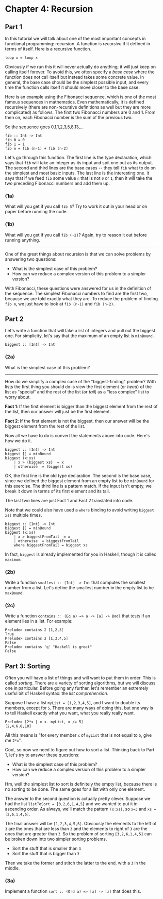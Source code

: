 # Chapter 4: Recursion

## Part 1
In this tutorial we will talk about one of the most important concepts in functional programming: recursion. A function is _recursive_ if it defined in terms of itself. Here is a recursive function.

```
loop x = loop x
```

Obviously if we run this it will never actually do anything; it will just keep on calling itself forever. To avoid this, we often specify a _base case_ where the function does not call itself but instead takes some concrete value. In general, the base case should be the simplest possible input, and every time the function calls itself it should move closer to the base case.

Here is an example using the Fibonacci sequence, which is one of the most famous sequences in mathematics. Even mathematically, it is defined recursively (there are non-recursive definitions as well but they are more complicated) as follows. The first two Fibonacci numbers are 0 and 1. From then on, each Fibonacci number is the sum of the previous two.

So the sequence goes 0,1,1,2,3,5,8,13,...

```
fib :: Int -> Int
fib 0 = 0
fib 1 = 1 
fib n = fib (n-1) + fib (n-2)
```

Let's go through this function. The first line is the type declaration, which says that `fib` will take an integer as its input and spit one out as its output. The second and third lines are the base cases -- they tell `fib` what to do on the simplest and most basic inputs. The last line is the interesting one. It says that if we feed `fib` some value `n` that is not `0` or `1`, then it will take the two preceding Fibonacci numbers and add them up.

### (1a)
What will you get if you call `fib 5`? Try to work it out in your head or on paper before running the code.

### (1b)
What will you get if you call `fib (-2)`? Again, try to reason it out before running anything.

---

One of the great things about recursion is that we can solve problems by answering two questions:

* What is the simplest case of this problem?
* How can we reduce a complex version of this problem to a simpler version?

With Fibonacci, these questions were answered for us in the definition of the sequence. The simplest Fibonacci numbers to find are the first two, because we are told exactly what they are. To reduce the problem of finding `fib n`, we just have to look at `fib (n-1)` and `fib (n-2)`.

## Part 2

Let's write a function that will take a list of integers and pull out the biggest one. For simplicity, let's say that the maximum of an empty list is `minBound`.

```
biggest :: [Int] -> Int
```

### (2a)
What is the simplest case of this problem?

---

How do we simplify a complex case of the "biggest-finding" problem? With lists the first thing you should do is view the first element (or _head_) of the list as "special" and the rest of the list (or _tail_) as a "less complex" list to worry about.

__Fact 1__: If the first element is bigger than the biggest element from the rest of the list, then our answer will just be the first element.

__Fact 2__: If the first element is not the biggest, then our answer will be the biggest element from the rest of the list.

Now all we have to do is convert the statements above into code. Here's how we do it.

```
biggest :: [Int] -> Int
biggest [] = minBound
biggest (x:xs)
    | x > (biggest xs)  = x
    | otherwise  = (biggest xs)
```

OK, the first line is the old type declaration. The second is the base case, since we defined the biggest element from an empty list to be `minBound` for this exercise. The third line is a pattern match. If the input isn't empty, we break it down in terms of its first element and its tail.

The last two lines are just Fact 1 and Fact 2 translated into code.

Note that we could also have used a `where` binding to avoid writing `biggest xs)` multiple times.

```
biggest :: [Int] -> Int
biggest [] = minBound
biggest (x:xs)
    | x > biggestFromTail  = x
    | otherwise  = biggestFromTail
    where biggestFromTail = biggest xs
```

In fact, `biggest` is already implemented for you in Haskell, though it is called `maximum`.

### (2b)
Write a function `smallest :: [Int] -> Int` that computes the smallest number from a list. Let's define the smallest number in the empty list to be `maxBound`.

### (2c)
Write a function `contains :: (Eq a) => a -> [a] -> Bool` that tests if an element lies in a list. For example:

```
Prelude> contains 2 [1,2,3]
True
Prelude> contains 2 [1,3,4,5]
False
Prelude> contains 'q' "Haskell is great"
False
```


## Part 3: Sorting
Often you will have a list of things and will want to put them in order. This is called _sorting_. There are a variety of sorting algorithms, but we will discuss one in particular. Before going any further, let's remember an extremely useful bit of Haskell syntax: the _list comprehension_.

Suppose I have a list `myList = [1,2,3,4,5]`, and I want to double its members, except for `5`. There are many ways of doing this, but one way is to tell Haskell exactly what you want, what you really really want.

```
Prelude> [2*x | x <- myList, x /= 5]
[2,4,6,8,10]
```

All this means is "for every member `x` of `myList` that is not equal to `5`, give me `2*x`".

Cool, so now we need to figure out how to sort a list. Thinking back to Part 1, let's try to answer these questions:

* What is the simplest case of this problem?
* How can we reduce a complex version of this problem to a simpler version?

Hm, well the simplest list to sort is definitely the empty list, because there is no sorting to be done. The same goes for a list with only one element.

The answer to the second question is actually pretty clever. Suppose we had the list `listToSort = [3,2,6,1,4,5]` and we wanted to put it in ascending order. As always, we'll match the pattern `(x:xs)`, so `x=3` and `xs = [2,6,1,4,5]`. 

The final answer will be `[1,2,3,4,5,6]`. Obviously the elements to the left of `3` are the ones that are less than `3` and the elements to right of `3` are the ones that are greater than `3`. So the problem of sorting `[3,2,6,1,4,5]` can be broken down into two simpler sorting problems.

* Sort the stuff that is smaller than `3`
* Sort the stuff that is bigger than `3`

Then we take the former and stitch the latter to the end, with a `3` in the middle.

### (3a)
Implement a function `sort :: (Ord a) => [a] -> [a]` that does this.




